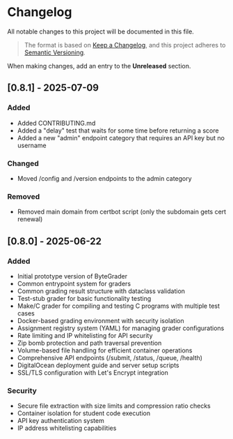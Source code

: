 # Changelog

All notable changes to this project will be documented in this file.

> The format is based on [Keep a Changelog](https://keepachangelog.com/en/1.1.0/),
and this project adheres to [Semantic Versioning](https://semver.org/spec/v2.0.0.html).

When making changes, add an entry to the **Unreleased** section.

## [0.8.1] - 2025-07-09

### Added

- Added CONTRIBUTING.md
- Added a "delay" test that waits for some time before returning a score
- Added a new "admin" endpoint category that requires an API key but no username

### Changed

- Moved /config and /version endpoints to the admin category

### Removed

- Removed main domain from certbot script (only the subdomain gets cert renewal)

## [0.8.0] - 2025-06-22

### Added
- Initial prototype version of ByteGrader
- Common entrypoint system for graders
- Common grading result structure with dataclass validation
- Test-stub grader for basic functionality testing
- Make/C grader for compiling and testing C programs with multiple test cases
- Docker-based grading environment with security isolation
- Assignment registry system (YAML) for managing grader configurations
- Rate limiting and IP whitelisting for API security
- Zip bomb protection and path traversal prevention
- Volume-based file handling for efficient container operations
- Comprehensive API endpoints (/submit, /status, /queue, /health)
- DigitalOcean deployment guide and server setup scripts
- SSL/TLS configuration with Let's Encrypt integration

### Security
- Secure file extraction with size limits and compression ratio checks
- Container isolation for student code execution
- API key authentication system
- IP address whitelisting capabilities
